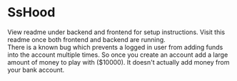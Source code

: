 # SsHood  
View readme under backend and frontend for setup instructions. Visit this readme once both frontend and backend are running.  
There is a known bug which prevents a logged in user from adding funds into the account multiple times. So once you create an account add a large amount of money to play with ($10000). It doesn't actually add money from your bank account.